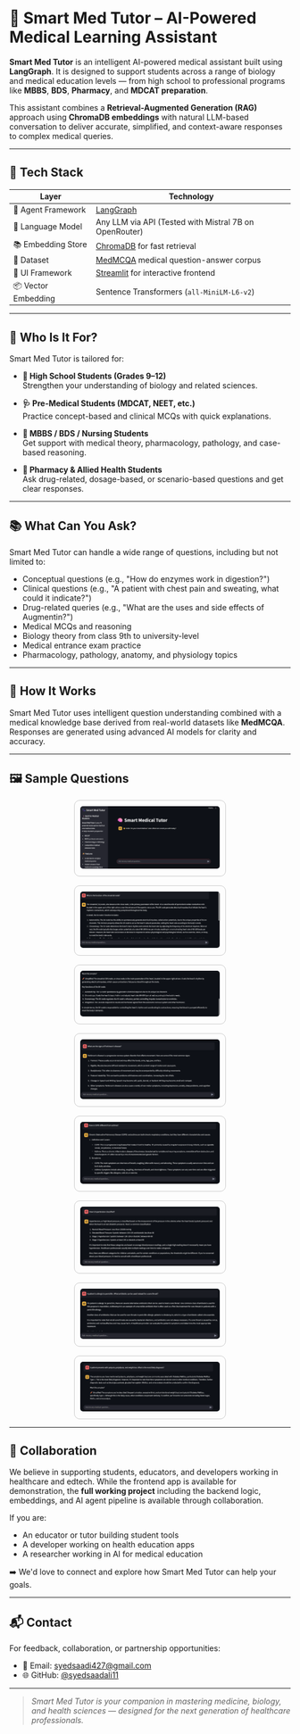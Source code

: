 # 🧠 Smart Med Tutor – AI-Powered Medical Learning Assistant

**Smart Med Tutor** is an intelligent AI-powered medical assistant built using **LangGraph**. It is designed to support students across a range of biology and medical education levels — from high school to professional programs like **MBBS**, **BDS**, **Pharmacy**, and **MDCAT preparation**.

This assistant combines a **Retrieval-Augmented Generation (RAG)** approach using **ChromaDB embeddings** with natural LLM-based conversation to deliver accurate, simplified, and context-aware responses to complex medical queries.

---

## 🚀 Tech Stack

| Layer              | Technology                                                                 |
|-------------------|-----------------------------------------------------------------------------|
| 🤖 Agent Framework | [LangGraph](https://github.com/langchain-ai/langgraph)                     |
| 🧠 Language Model  | Any LLM via API (Tested with Mistral 7B on OpenRouter)                      |
| 📚 Embedding Store | [ChromaDB](https://www.trychroma.com/) for fast retrieval                  |
| 📄 Dataset         | [MedMCQA](https://github.com/medmcqa/medmcqa) medical question-answer corpus |
| 🎨 UI Framework    | [Streamlit](https://streamlit.io) for interactive frontend                 |
| 📦 Vector Embedding| Sentence Transformers (`all-MiniLM-L6-v2`)                                 |

---

## 🎯 Who Is It For?

Smart Med Tutor is tailored for:

- **📘 High School Students (Grades 9–12)**  
  Strengthen your understanding of biology and related sciences.

- **🩺 Pre-Medical Students (MDCAT, NEET, etc.)**  
  Practice concept-based and clinical MCQs with quick explanations.

- **🧠 MBBS / BDS / Nursing Students**  
  Get support with medical theory, pharmacology, pathology, and case-based reasoning.

- **💊 Pharmacy & Allied Health Students**  
  Ask drug-related, dosage-based, or scenario-based questions and get clear responses.

---

## 📚 What Can You Ask?

Smart Med Tutor can handle a wide range of questions, including but not limited to:

- Conceptual questions (e.g., "How do enzymes work in digestion?")
- Clinical questions (e.g., "A patient with chest pain and sweating, what could it indicate?")
- Drug-related queries (e.g., "What are the uses and side effects of Augmentin?")
- Medical MCQs and reasoning
- Biology theory from class 9th to university-level
- Medical entrance exam practice
- Pharmacology, pathology, anatomy, and physiology topics

---

## 🧠 How It Works

Smart Med Tutor uses intelligent question understanding combined with a medical knowledge base derived from real-world datasets like **MedMCQA**. Responses are generated using advanced AI models for clarity and accuracy.

---

## 🖼️ Sample Questions

<div align="center" style="display: flex; flex-wrap: wrap; justify-content: center; gap: 16px;">

  <div style="border:1px solid #ccc; padding:10px; border-radius:10px; width:250px;">
    <img src="assets/home.png" alt="Home" style="width:100%; border-radius:5px;">
  </div>

  <div style="border:1px solid #ccc; padding:10px; border-radius:10px; width:250px;">
    <img src="assets/sample1.png" alt="Sample 1" style="width:100%; border-radius:5px;">
  </div>

  <div style="border:1px solid #ccc; padding:10px; border-radius:10px; width:250px;">
    <img src="assets/sample1.1.png" alt="Sample 1.1" style="width:100%; border-radius:5px;">
  </div>

  <div style="border:1px solid #ccc; padding:10px; border-radius:10px; width:250px;">
    <img src="assets/samplequestion.png" alt="Sample Question" style="width:100%; border-radius:5px;">
  </div>

  <div style="border:1px solid #ccc; padding:10px; border-radius:10px; width:250px;">
    <img src="assets/clinicalbasequestion.png" alt="Clinical 1" style="width:100%; border-radius:5px;">
  </div>

  <div style="border:1px solid #ccc; padding:10px; border-radius:10px; width:250px;">
    <img src="assets/clinicalbasedquestion1.png" alt="Clinical 2" style="width:100%; border-radius:5px;">
  </div>

  <div style="border:1px solid #ccc; padding:10px; border-radius:10px; width:250px;">
    <img src="assets/scenariobasedquestion.png" alt="Scenario 1" style="width:100%; border-radius:5px;">
  </div>

  <div style="border:1px solid #ccc; padding:10px; border-radius:10px; width:250px;">
    <img src="assets/scenariobasedquestion1.png" alt="Scenario 2" style="width:100%; border-radius:5px;">
  </div>

</div>

---

## 🤝 Collaboration

We believe in supporting students, educators, and developers working in healthcare and edtech. While the frontend app is available for demonstration, the **full working project** including the backend logic, embeddings, and AI agent pipeline is available through collaboration.

If you are:

- An educator or tutor building student tools  
- A developer working on health education apps  
- A researcher working in AI for medical education  

➡️ We'd love to connect and explore how Smart Med Tutor can help your goals.

---

## 📬 Contact

For feedback, collaboration, or partnership opportunities:

- 💼 Email: [syedsaadi427@gmail.com](mailto:syedsaadi427@gmail.com)
- 🌐 GitHub: [@syedsaadali11](https://github.com/syedsaadali11)

---

> *Smart Med Tutor is your companion in mastering medicine, biology, and health sciences — designed for the next generation of healthcare professionals.*
